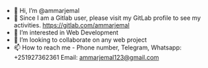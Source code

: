 - 👋 Hi, I’m @ammarjemal
- 👀 Since I am a Gitlab user, please visit my GitLab profile to see my activities. https://gitlab.com/ammarjemal
- 🌱 I’m interested in Web Development
- 💞️ I’m looking to collaborate on any web project
- 📫 How to reach me - Phone number, Telegram, Whatsapp: +251927362361 Email: ammarjemal123@gmail.com

<!---
ammarjemal/ammarjemal is a ✨ special ✨ repository because its `README.md` (this file) appears on your GitHub profile.
You can click the Preview link to take a look at your changes.
--->
